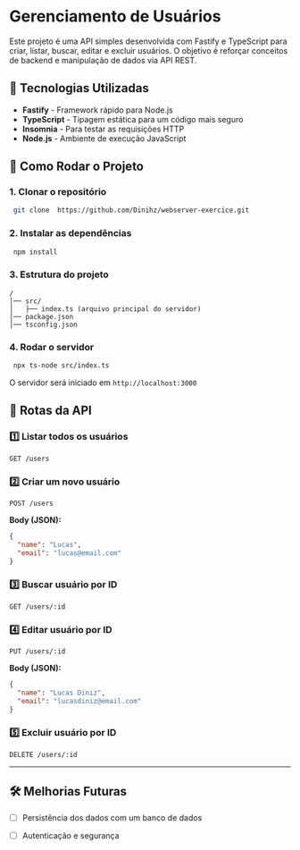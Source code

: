 # Gerenciamento de Usuários

Este projeto é uma API simples desenvolvida com Fastify e TypeScript para criar, listar, buscar, editar e excluir usuários. O objetivo é reforçar conceitos de backend e manipulação de dados via API REST.

## 📌 Tecnologias Utilizadas
- **Fastify** - Framework rápido para Node.js
- **TypeScript** - Tipagem estática para um código mais seguro
- **Insomnia** - Para testar as requisições HTTP
- **Node.js** - Ambiente de execução JavaScript

## 🚀 Como Rodar o Projeto
### 1. Clonar o repositório
```bash
 git clone  https://github.com/Dinihz/webserver-exercice.git
```

### 2. Instalar as dependências
```bash
 npm install
```

### 3. Estrutura do projeto
```
/
│── src/
│   ├── index.ts (arquivo principal do servidor)
│── package.json
│── tsconfig.json
```

### 4. Rodar o servidor
```bash
 npx ts-node src/index.ts
```
O servidor será iniciado em `http://localhost:3000`

## 📌 Rotas da API

### 1️⃣ Listar todos os usuários
```http
GET /users
```

### 2️⃣ Criar um novo usuário
```http
POST /users
```
**Body (JSON):**
```json
{
  "name": "Lucas",
  "email": "lucas@email.com"
}
```

### 3️⃣ Buscar usuário por ID
```http
GET /users/:id
```

### 4️⃣ Editar usuário por ID
```http
PUT /users/:id
```
**Body (JSON):**
```json
{
  "name": "Lucas Diniz",
  "email": "lucasdiniz@email.com"
}
```

### 5️⃣ Excluir usuário por ID
```http
DELETE /users/:id
```

---

## 🛠 Melhorias Futuras
- [ ] Persistência dos dados com um banco de dados
- [ ] Autenticação e segurança


